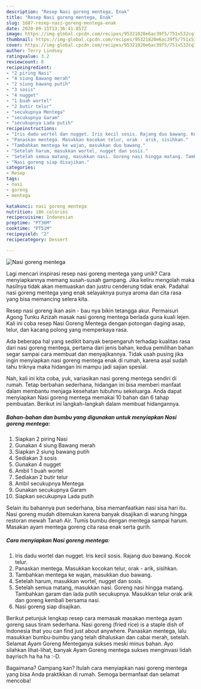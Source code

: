 ```yaml
---
description: "Resep Nasi goreng mentega, Enak"
title: "Resep Nasi goreng mentega, Enak"
slug: 1687-resep-nasi-goreng-mentega-enak
date: 2020-09-15T13:36:41.857Z
image: https://img-global.cpcdn.com/recipes/95321820e6ac39f5/751x532cq70/nasi-goreng-mentega-foto-resep-utama.jpg
thumbnail: https://img-global.cpcdn.com/recipes/95321820e6ac39f5/751x532cq70/nasi-goreng-mentega-foto-resep-utama.jpg
cover: https://img-global.cpcdn.com/recipes/95321820e6ac39f5/751x532cq70/nasi-goreng-mentega-foto-resep-utama.jpg
author: Terry Lindsey
ratingvalue: 3.2
reviewcount: 8
recipeingredient:
- "2 piring Nasi"
- "4 siung Bawang merah"
- "2 siung bawang putih"
- "3 sosis"
- "4 nugget"
- "1 buah wortel"
- "2 butir telur"
- "secukupnya Mentega"
- "secukupnya Garam"
- "secukupnya Lada putih"
recipeinstructions:
- "Iris dadu wortel dan nugget. Iris kecil sosis. Rajang duo bawang. Kocok telur."
- "Panaskan mentega. Masukkan kocokan telur, orak - arik, sisihkan."
- "Tambahkan mentega ke wajan, masukkan duo bawang."
- "Setelah harum, masukkan wortel, nugget dan sosis."
- "Setelah semua matang, masukkan nasi. Goreng nasi hingga matang. Tambahkan garam dan lada putih secukupnya. Masukkan telur orak arik dan goreng kembali bersama nasi."
- "Nasi goreng siap disajikan."
categories:
- Resep
tags:
- nasi
- goreng
- mentega

katakunci: nasi goreng mentega 
nutrition: 186 calories
recipecuisine: Indonesian
preptime: "PT36M"
cooktime: "PT51M"
recipeyield: "2"
recipecategory: Dessert

---
```



![Nasi goreng mentega](https://img-global.cpcdn.com/recipes/95321820e6ac39f5/751x532cq70/nasi-goreng-mentega-foto-resep-utama.jpg)

Lagi mencari inspirasi resep nasi goreng mentega yang unik? Cara menyiapkannya memang susah-susah gampang. Jika keliru mengolah maka hasilnya tidak akan memuaskan dan justru cenderung tidak enak. Padahal nasi goreng mentega yang enak selayaknya punya aroma dan cita rasa yang bisa memancing selera kita.

Resep nasi goreng ikan asin - bau nya bikin tetangga akur. Permaisuri Agong Tunku Azizah masak nasi goreng mentega berlada guna kuali lejen. Kali ini coba resep Nasi Goreng Mentega dengan potongan daging asap, telur, dan kacang polong yang memperkaya rasa.

Ada beberapa hal yang sedikit banyak berpengaruh terhadap kualitas rasa dari nasi goreng mentega, pertama dari jenis bahan, kedua pemilihan bahan segar sampai cara membuat dan menyajikannya. Tidak usah pusing jika ingin menyiapkan nasi goreng mentega enak di rumah, karena asal sudah tahu triknya maka hidangan ini mampu jadi sajian spesial.


Nah, kali ini kita coba, yuk, variasikan nasi goreng mentega sendiri di rumah. Tetap berbahan sederhana, hidangan ini bisa memberi manfaat dalam membantu menjaga kesehatan tubuhmu sekeluarga. Anda dapat menyiapkan Nasi goreng mentega memakai 10 bahan dan 6 tahap pembuatan. Berikut ini langkah-langkah dalam membuat hidangannya.

<!--inarticleads1-->

##### Bahan-bahan dan bumbu yang digunakan untuk menyiapkan Nasi goreng mentega:

1. Siapkan 2 piring Nasi
1. Gunakan 4 siung Bawang merah
1. Siapkan 2 siung bawang putih
1. Sediakan 3 sosis
1. Gunakan 4 nugget
1. Ambil 1 buah wortel
1. Sediakan 2 butir telur
1. Ambil secukupnya Mentega
1. Gunakan secukupnya Garam
1. Siapkan secukupnya Lada putih


Selain itu bahannya pun sederhana, bisa memanfaatkan nasi sisa hari itu. Nasi goreng mudah ditemukan karena banyak disajikan di warung hingga restoran mewah Tanah Air. Tumis bumbu dengan mentega sampai harum. Masakan ayam mentega goreng cita rasa enak serta gurih. 

<!--inarticleads2-->

##### Cara menyiapkan Nasi goreng mentega:

1. Iris dadu wortel dan nugget. Iris kecil sosis. Rajang duo bawang. Kocok telur.
1. Panaskan mentega. Masukkan kocokan telur, orak - arik, sisihkan.
1. Tambahkan mentega ke wajan, masukkan duo bawang.
1. Setelah harum, masukkan wortel, nugget dan sosis.
1. Setelah semua matang, masukkan nasi. Goreng nasi hingga matang. Tambahkan garam dan lada putih secukupnya. Masukkan telur orak arik dan goreng kembali bersama nasi.
1. Nasi goreng siap disajikan.


Berikut petunjuk lengkap resep cara memasak masakan mentega ayam goreng saus tiram sederhana. Nasi goreng (fried rice) is a staple dish of Indonesia that you can find just about anywhere. Panaskan mentega, lalu masukkan bumbu-bumbu yang telah dihaluskan dan cabai merah, setelah. Selamat Ayam Goreng Menteganya sukses meski minus bahan. Ayo silahkan lihat-lihat, banyak Ayam Goreng mentega sukses menginvasi lidah bayrisch ha ha ha :-D. 

Bagaimana? Gampang kan? Itulah cara menyiapkan nasi goreng mentega yang bisa Anda praktikkan di rumah. Semoga bermanfaat dan selamat mencoba!
